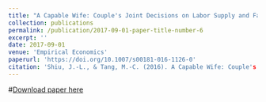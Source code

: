 ```yaml
---
title: "A Capable Wife: Couple's Joint Decisions on Labor Supply and Family Chores"
collection: publications
permalink: /publication/2017-09-01-paper-title-number-6
excerpt: ''
date: 2017-09-01
venue: 'Empirical Economics'
paperurl: 'https://doi.org/10.1007/s00181-016-1126-0'
citation: 'Shiu, J.-L., & Tang, M.-C. (2016). A Capable Wife: Couple's Joint Decisions on Labor Supply and Family Chores. Empirical Economics. 53(2), 827-851. '
---
```


#[Download paper here](https://drive.googhttps://drive.google.com/open?id=0Bz425neBSWI_X0JONjJZMjl4RVE)
